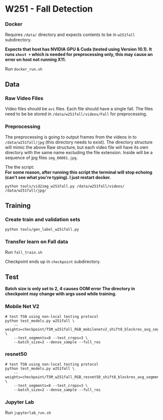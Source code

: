 # W251 - Fall Detection

### Docker

Requires `/data/` directory and expects contents to be in `w251fall` subdirectory.

**Expects that host has NVIDIA GPU & Cuda (tested using Version 10.1).  It runs `xhost +` which is needed for preprocessing only, this may cause an error on host not running X11.**

Run `docker_run.sh`


## Data

### Raw Video Files

Video files should be `avi` files.  Each file should have a single fall.  The files need to be be stored in `/data/w251fall/videos/Fall` for preprocessing.

### Preprocessing

The preprocessing is going to output frames from the videos in to `/data/w251fall/jpg` (this directory needs to exist).  The directory structure will mimic the above Raw structure, but each video file will have its own directory with the same name excluding the file extension.  Inside will be a sequence of jpg files `img_00001.jpg`.

The the script:  
**For some reason, after running this script the terminal will stop echoing (can't see what you're typing).  I just restart docker.**

`python tools/vid2img_w251Fall.py /data/w251fall/videos/ /data/w251fall/jpg/`


## Training

### Create train and validation sets

`python tools/gen_label_w251fall.py`

### Transfer learn on Fall data

Run `fall_train.sh`

Checkpoint ends up in `checkpoint` subdirectory.

## Test

**Batch size is only set to 2, 4 causes OOM error**
**The directory in checkpoint may change with args used while training.**

### Mobile Net V2
```
# test TSN using non-local testing protocol
python test_models.py w251fall \
    --weights=checkpoint/TSM_w251fall_RGB_mobilenetv2_shift8_blockres_avg_segment8_e25/ckpt.best.pth.tar  \
    --test_segments=8 --test_crops=3 \
    --batch_size=2 --dense_sample --full_res
```


### resnet50
```
# test TSN using non-local testing protocol
python test_models.py w251fall \
    --weights=checkpoint/TSM_w251fall_RGB_resnet50_shift8_blockres_avg_segment8_e25/ckpt.best.pth.tar  \
    --test_segments=8 --test_crops=3 \
    --batch_size=2 --dense_sample --full_res
```

### Jupyter Lab

Run `jupyterlab_run.sh`
